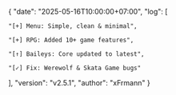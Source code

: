 {
  "date": "2025-05-16T10:00:00+07:00",
  "log": [
  
    "[+] Menu: Simple, clean & minimal",
    
    "[+] RPG: Added 10+ game features",
    
    "[↑] Baileys: Core updated to latest",
    
    "[✓] Fix: Werewolf & Skata Game bugs"
  ],
  "version": "v2.5.1",
  "author": "xFrmann"
}
